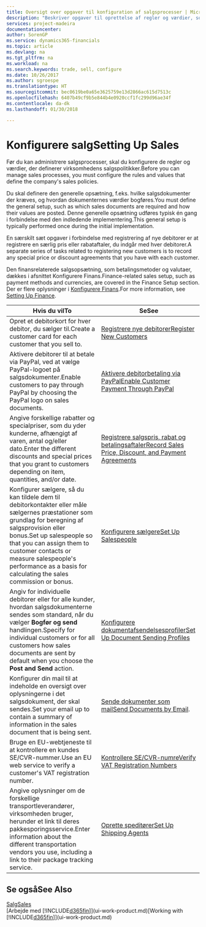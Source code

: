 ```yaml
---
title: Oversigt over opgaver til konfiguration af salgsprocesser | Microsoft Docs
description: "Beskriver opgaver til oprettelse af regler og værdier, som du kan bruge til at definere virksomhedens salgspolitikker og -processer."
services: project-madeira
documentationcenter: 
author: SorenGP
ms.service: dynamics365-financials
ms.topic: article
ms.devlang: na
ms.tgt_pltfrm: na
ms.workload: na
ms.search.keywords: trade, sell, configure
ms.date: 10/26/2017
ms.author: sgroespe
ms.translationtype: HT
ms.sourcegitcommit: bec0619be0a65e3625759e13d2866ac615d7513c
ms.openlocfilehash: 6407b49cf9b5e844b4e0920ccf1fc299d96ae34f
ms.contentlocale: da-dk
ms.lasthandoff: 01/30/2018

---
```

# <a name="setting-up-sales"></a><span data-ttu-id="bee70-103">Konfigurere salg</span><span class="sxs-lookup"><span data-stu-id="bee70-103">Setting Up Sales</span></span>
<span data-ttu-id="bee70-104">Før du kan administrere salgsprocesser, skal du konfigurere de regler og værdier, der definerer virksomhedens salgspolitikker.</span><span class="sxs-lookup"><span data-stu-id="bee70-104">Before you can manage sales processes, you must configure the rules and values that define the company's sales policies.</span></span>

<span data-ttu-id="bee70-105">Du skal definere den generelle opsætning, f.eks. hvilke salgsdokumenter der kræves, og hvordan dokumenternes værdier bogføres.</span><span class="sxs-lookup"><span data-stu-id="bee70-105">You must define the general setup, such as which sales documents are required and how their values are posted.</span></span> <span data-ttu-id="bee70-106">Denne generelle opsætning udføres typisk én gang i forbindelse med den indledende implementering.</span><span class="sxs-lookup"><span data-stu-id="bee70-106">This general setup is typically performed once during the initial implementation.</span></span>

<span data-ttu-id="bee70-107">En særskilt sæt opgaver i forbindelse med registrering af nye debitorer er at registrere en særlig pris eller rabataftaler, du indgår med hver debitorer.</span><span class="sxs-lookup"><span data-stu-id="bee70-107">A separate series of tasks related to registering new customers is to record any special price or discount agreements that you have with each customer.</span></span>

<span data-ttu-id="bee70-108">Den finansrelaterede salgsopsætning, som betalingsmetoder og valutaer, dækkes i afsnittet Konfigurere Finans.</span><span class="sxs-lookup"><span data-stu-id="bee70-108">Finance-related sales setup, such as payment methods and currencies, are covered in the Finance Setup section.</span></span> <span data-ttu-id="bee70-109">Der er flere oplysninger i [Konfigurere Finans](finance-setup-finance.md).</span><span class="sxs-lookup"><span data-stu-id="bee70-109">For more information, see [Setting Up Finance](finance-setup-finance.md).</span></span>

| <span data-ttu-id="bee70-110">Hvis du vil</span><span class="sxs-lookup"><span data-stu-id="bee70-110">To</span></span> | <span data-ttu-id="bee70-111">Se</span><span class="sxs-lookup"><span data-stu-id="bee70-111">See</span></span> |
| --- | --- |
| <span data-ttu-id="bee70-112">Opret et debitorkort for hver debitor, du sælger til.</span><span class="sxs-lookup"><span data-stu-id="bee70-112">Create a customer card for each customer that you sell to.</span></span> |[<span data-ttu-id="bee70-113">Registrere nye debitorer</span><span class="sxs-lookup"><span data-stu-id="bee70-113">Register New Customers</span></span>](sales-how-register-new-customers.md) |
| <span data-ttu-id="bee70-114">Aktivere debitorer til at betale via PayPal, ved at vælge PayPal-logoet på salgsdokumenter.</span><span class="sxs-lookup"><span data-stu-id="bee70-114">Enable customers to pay through PayPal by choosing the PayPal logo on sales documents.</span></span> |[<span data-ttu-id="bee70-115">Aktivere debitorbetaling via PayPal</span><span class="sxs-lookup"><span data-stu-id="bee70-115">Enable Customer Payment Through PayPal</span></span>](sales-how-enable-payment-service-extensions.md) |
| <span data-ttu-id="bee70-116">Angive forskellige rabatter og specialpriser, som du yder kunderne, afhængigt af varen, antal og/eller dato.</span><span class="sxs-lookup"><span data-stu-id="bee70-116">Enter the different discounts and special prices that you grant to customers depending on item, quantities, and/or date.</span></span> |[<span data-ttu-id="bee70-117">Registrere salgspris, rabat og betalingsaftaler</span><span class="sxs-lookup"><span data-stu-id="bee70-117">Record Sales Price, Discount, and Payment Agreements</span></span>](sales-how-record-sales-price-discount-payment-agreements.md) |
| <span data-ttu-id="bee70-118">Konfigurer sælgere, så du kan tildele dem til debitorkontakter eller måle sælgernes præstationer som grundlag for beregning af salgsprovision eller bonus.</span><span class="sxs-lookup"><span data-stu-id="bee70-118">Set up salespeople so that you can assign them to customer contacts or measure salespeople's performance as a basis for calculating the sales commission or bonus.</span></span> |[<span data-ttu-id="bee70-119">Konfigurere sælgere</span><span class="sxs-lookup"><span data-stu-id="bee70-119">Set Up Salespeople</span></span>](sales-how-setup-salespeople.md) |
| <span data-ttu-id="bee70-120">Angiv for individuelle debitorer eller for alle kunder, hvordan salgsdokumenterne sendes som standard, når du vælger **Bogfør og send** handlingen.</span><span class="sxs-lookup"><span data-stu-id="bee70-120">Specify for individual customers or for all customers how sales documents are sent by default when you choose the **Post and Send** action.</span></span> |[<span data-ttu-id="bee70-121">Konfigurere dokumentafsendelsesprofiler</span><span class="sxs-lookup"><span data-stu-id="bee70-121">Set Up Document Sending Profiles</span></span>](sales-how-setup-document-send-profiles.md) |
| <span data-ttu-id="bee70-122">Konfigurer din mail til at indeholde en oversigt over oplysningerne i det salgsdokument, der skal sendes.</span><span class="sxs-lookup"><span data-stu-id="bee70-122">Set your email up to contain a summary of information in the sales document that is being sent.</span></span> |<span data-ttu-id="bee70-123">[Sende dokumenter som mail](ui-how-send-documents-email.md)</span><span class="sxs-lookup"><span data-stu-id="bee70-123">[Send Documents by Email](ui-how-send-documents-email.md).</span></span> |
|<span data-ttu-id="bee70-124">Bruge en EU-webtjeneste til at kontrollere en kundes SE/CVR-nummer.</span><span class="sxs-lookup"><span data-stu-id="bee70-124">Use an EU web service to verify a customer's VAT registration number.</span></span>|[<span data-ttu-id="bee70-125">Kontrollere SE/CVR-numre</span><span class="sxs-lookup"><span data-stu-id="bee70-125">Verify VAT Registration Numbers</span></span>](finance-setup-vat.md)|
|<span data-ttu-id="bee70-126">Angive oplysninger om de forskellige transportleverandører, virksomheden bruger, herunder et link til deres pakkesporingsservice.</span><span class="sxs-lookup"><span data-stu-id="bee70-126">Enter information about the different transportation vendors you use, including a link to their package tracking service.</span></span>|[<span data-ttu-id="bee70-127">Oprette speditører</span><span class="sxs-lookup"><span data-stu-id="bee70-127">Set Up Shipping Agents</span></span>](sales-how-to-set-up-shipping-agents.md)|

## <a name="see-also"></a><span data-ttu-id="bee70-128">Se også</span><span class="sxs-lookup"><span data-stu-id="bee70-128">See Also</span></span>
[<span data-ttu-id="bee70-129">Salg</span><span class="sxs-lookup"><span data-stu-id="bee70-129">Sales</span></span>](sales-manage-sales.md)  
<span data-ttu-id="bee70-130">[Arbejde med [!INCLUDE[d365fin](includes/d365fin_md.md)]](ui-work-product.md)</span><span class="sxs-lookup"><span data-stu-id="bee70-130">[Working with [!INCLUDE[d365fin](includes/d365fin_md.md)]](ui-work-product.md)</span></span>


